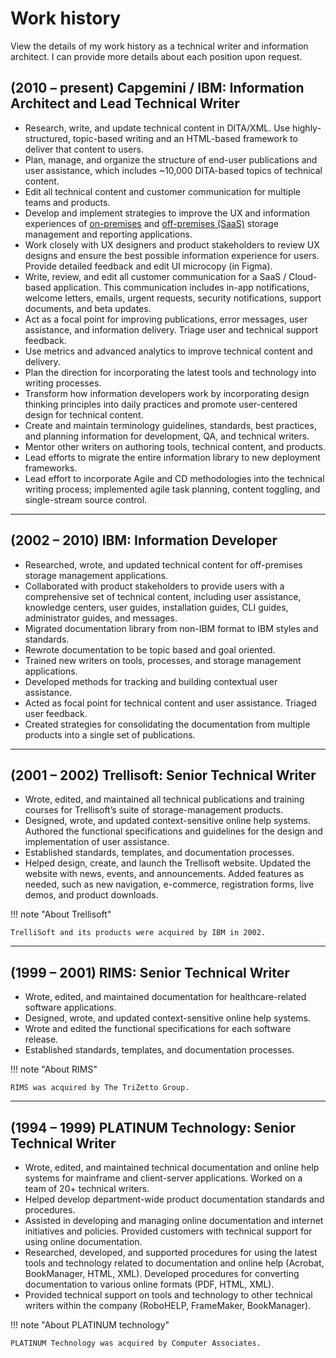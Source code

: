 # Work history

View the details of my work history as a technical writer and information architect. I can provide more details about each position upon request.

## \(2010 – present) **Capgemini / IBM**: Information Architect and Lead Technical Writer

* Research, write, and update technical content in DITA/XML. Use highly-structured, topic-based writing and an HTML-based framework to deliver that content to users. 
* Plan, manage, and organize the structure of end-user publications and user assistance, which includes ~10,000 DITA-based topics of technical content.
* Edit all technical content and customer communication for multiple teams and products.
* Develop and implement strategies to improve the UX and information experiences of <a href="https://www.ibm.com/docs/en/spectrum-control/5.4.10" target="_blank">on-premises</a> and <a href="https://www.ibm.com/docs/en/storage-insights" target="_blank">off-premises (SaaS)</a> storage management and reporting applications. 
* Work closely with UX designers and product stakeholders to review UX designs and ensure the best possible information experience for users. Provide detailed feedback 
and edit UI microcopy (in Figma).
* Write, review, and edit all customer communication for a SaaS / Cloud-based application. This communication includes in-app notifications, welcome letters, emails, urgent requests, security notifications, support documents, and beta updates. 
* Act as a focal point for improving publications, error messages, user assistance, and information delivery. Triage user and technical support feedback.
* Use metrics and advanced analytics to improve technical content and delivery.
* Plan the direction for incorporating the latest tools and technology into writing processes.
* Transform how information developers work by incorporating design thinking principles 
into daily practices and promote user-centered design for technical content. 
* Create and maintain terminology guidelines, standards, best practices, and planning information for development, QA, and technical writers.
* Mentor other writers on authoring tools, technical content, and products.
* Lead efforts to migrate the entire information library to new deployment frameworks.
* Lead effort to incorporate Agile and CD methodologies into the technical writing process; implemented agile task planning, content toggling, and single-stream source control.

---

## \(2002 – 2010) **IBM**: Information Developer

* Researched, wrote, and updated technical content for off-premises storage management applications.
* Collaborated with product stakeholders to provide users with a comprehensive set of technical content, including user assistance, knowledge centers, user guides, installation guides, CLI guides, administrator guides, and messages.
* Migrated documentation library from non-IBM format to IBM styles and standards.
* Rewrote documentation to be topic based and goal oriented.
* Trained new writers on tools, processes, and storage management applications.
* Developed methods for tracking and building contextual user assistance.
* Acted as focal point for technical content and user assistance. Triaged user feedback.
* Created strategies for consolidating the documentation from multiple products into a single set of publications.

---

## \(2001 – 2002) **Trellisoft**: Senior Technical Writer

* Wrote, edited, and maintained all technical publications and training courses for Trellisoft’s suite of storage-management products.
* Designed, wrote, and updated context-sensitive online help systems. Authored the functional specifications and guidelines for the design and implementation of user assistance.
* Established standards, templates, and documentation processes.
* Helped design, create, and launch the Trellisoft website. Updated the website with news, events, and announcements. Added features as needed, such as new navigation, e-commerce, registration forms, live demos, and product downloads.

!!! note "About Trellisoft"

    TrelliSoft and its products were acquired by IBM in 2002.

---

## \(1999 – 2001) **RIMS**: Senior Technical Writer

* Wrote, edited, and maintained documentation for healthcare-related software applications.
* Designed, wrote, and updated context-sensitive online help systems. 
* Wrote and edited the functional specifications for each software release.
* Established standards, templates, and documentation processes.

!!! note "About RIMS"

    RIMS was acquired by The TriZetto Group.

---

## \(1994 – 1999) **PLATINUM Technology**: Senior Technical Writer 

* Wrote, edited, and maintained technical documentation and online help systems for mainframe and client-server applications. Worked on a team of 20+ technical writers.
* Helped develop department-wide product documentation standards and procedures.
* Assisted in developing and managing online documentation and internet initiatives and policies. Provided customers with technical support for using online documentation.
* Researched, developed, and supported procedures for using the latest tools and technology related to documentation and online help (Acrobat, BookManager, HTML, XML). Developed procedures for converting documentation to various online formats (PDF, HTML, XML).
* Provided technical support on tools and technology to other technical writers within the company (RoboHELP, FrameMaker, BookManager).

!!! note "About PLATINUM technology"

    PLATINUM Technology was acquired by Computer Associates.